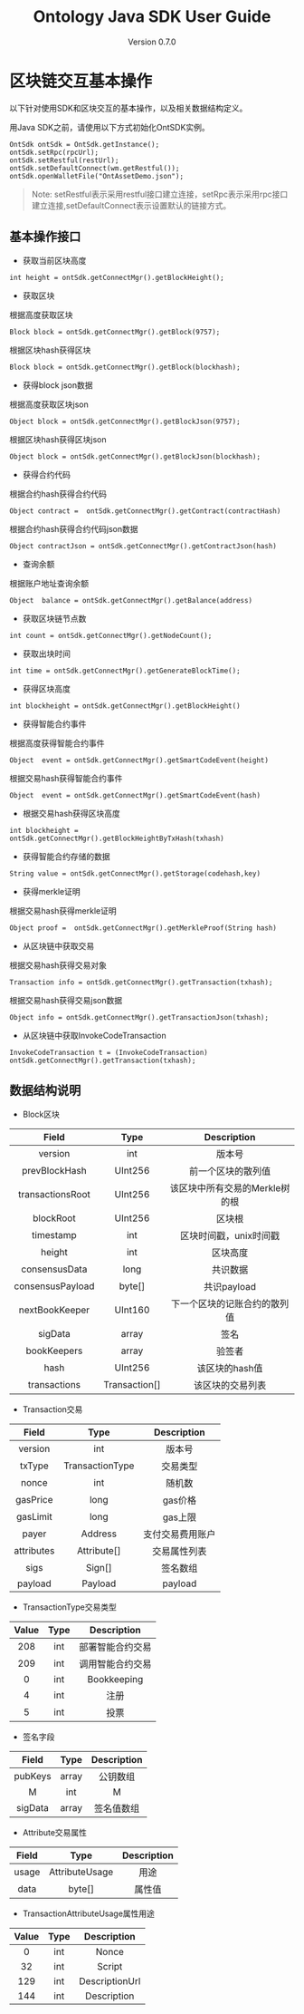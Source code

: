 <h1 align="center"> Ontology Java SDK User Guide </h1>
<p align="center" class="version">Version 0.7.0 </p>

# 区块链交互基本操作

以下针对使用SDK和区块交互的基本操作，以及相关数据结构定义。

用Java SDK之前，请使用以下方式初始化OntSDK实例。

```
OntSdk ontSdk = OntSdk.getInstance();
ontSdk.setRpc(rpcUrl);
ontSdk.setRestful(restUrl);
ontSdk.setDefaultConnect(wm.getRestful());
ontSdk.openWalletFile("OntAssetDemo.json");
```
> Note: setRestful表示采用restful接口建立连接，setRpc表示采用rpc接口建立连接,setDefaultConnect表示设置默认的链接方式。


## 基本操作接口


* 获取当前区块高度
```
int height = ontSdk.getConnectMgr().getBlockHeight();
```

* 获取区块

根据高度获取区块
```
Block block = ontSdk.getConnectMgr().getBlock(9757);
```

根据区块hash获得区块

```
Block block = ontSdk.getConnectMgr().getBlock(blockhash);
```

* 获得block json数据

根据高度获取区块json
```
Object block = ontSdk.getConnectMgr().getBlockJson(9757);
```

根据区块hash获得区块json

```
Object block = ontSdk.getConnectMgr().getBlockJson(blockhash);
```
* 获得合约代码

根据合约hash获得合约代码

```
Object contract =  ontSdk.getConnectMgr().getContract(contractHash)
```

根据合约hash获得合约代码json数据

```
Object contractJson = ontSdk.getConnectMgr().getContractJson(hash)
```

* 查询余额

根据账户地址查询余额

```
Object  balance = ontSdk.getConnectMgr().getBalance(address)
```

* 获取区块链节点数

```
int count = ontSdk.getConnectMgr().getNodeCount();
```

* 获取出块时间

```
int time = ontSdk.getConnectMgr().getGenerateBlockTime();
```

* 获得区块高度

```
int blockheight = ontSdk.getConnectMgr().getBlockHeight()
```

* 获得智能合约事件

根据高度获得智能合约事件

```
Object  event = ontSdk.getConnectMgr().getSmartCodeEvent(height)
```

根据交易hash获得智能合约事件

```
Object  event = ontSdk.getConnectMgr().getSmartCodeEvent(hash)
```

* 根据交易hash获得区块高度

```
int blockheight = ontSdk.getConnectMgr().getBlockHeightByTxHash(txhash)
```

* 获得智能合约存储的数据

```
String value = ontSdk.getConnectMgr().getStorage(codehash,key)
```

* 获得merkle证明

根据交易hash获得merkle证明

```
Object proof =  ontSdk.getConnectMgr().getMerkleProof(String hash)
```

* 从区块链中获取交易

根据交易hash获得交易对象
```
Transaction info = ontSdk.getConnectMgr().getTransaction(txhash);
```

根据交易hash获得交易json数据

```
Object info = ontSdk.getConnectMgr().getTransactionJson(txhash);
```

* 从区块链中获取InvokeCodeTransaction

```
InvokeCodeTransaction t = (InvokeCodeTransaction) ontSdk.getConnectMgr().getTransaction(txhash);
```
## 数据结构说明

* Block区块

| Field     |     Type |   Description   | 
| :--------------: | :--------:| :------: |
|    version|   int|  版本号  |
|    prevBlockHash|   UInt256|  前一个区块的散列值|
|    transactionsRoot|   UInt256|  该区块中所有交易的Merkle树的根|
|    blockRoot|   UInt256| 区块根|
|    timestamp|   int| 区块时间戳，unix时间戳  |
|    height|   int|  区块高度  |
|    consensusData|   long |  共识数据 |
|    consensusPayload|   byte[] |  共识payload |
|    nextBookKeeper|   UInt160 |  下一个区块的记账合约的散列值 |
|    sigData|   array|  签名 |
|    bookKeepers|   array|  验签者 |
|    hash|   UInt256 |  该区块的hash值 |
|    transactions|   Transaction[] |  该区块的交易列表 |


* Transaction交易

| Field     |     Type |   Description   | 
| :--------------: | :--------:| :------: |
|    version|   int|  版本号  |
|    txType|   TransactionType|  交易类型|
|    nonce|   int |  随机数|
| gasPrice|  long |  gas价格|
| gasLimit|  long |  gas上限|
|    payer|   Address |  支付交易费用账户|
|    attributes|   Attribute[]|  交易属性列表 |
|    sigs|   Sign[]|   签名数组  |
|    payload| Payload |  payload  |


* TransactionType交易类型

| Value     |     Type |   Description   | 
| :--------------: | :--------:| :------: |
|    208|   int |  部署智能合约交易|
|    209|   int | 调用智能合约交易 |
|      0|   int |     Bookkeeping   |
|      4|   int |     注册       |
|      5|   int |     投票 |


* 签名字段

| Field     |     Type |   Description   | 
| :--------------: | :--------:| :------: |
|    pubKeys|   array |  公钥数组|
|    M|   int | M |
|    sigData|   array | 签名值数组 |



* Attribute交易属性

| Field    |     Type |   Description   | 
| :--------------: | :--------:| :------: |
|    usage |   AttributeUsage |  用途|
|    data|   byte[] | 属性值 |


* TransactionAttributeUsage属性用途

| Value     |     Type |   Description   | 
| :--------------: | :--------:| :------: |
|    0|   int|  Nonce|
|    32|   int | Script |
|    129|   int | DescriptionUrl |
|    144|   int | Description |
